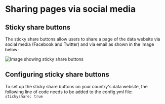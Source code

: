 <h1>Sharing pages via social media</h1>

## Sticky share buttons
The sticky share buttons allow users to share a page of the data website via social media (Facebook and Twitter) and via email as shown in the image below:

<img src="img/sticky-share-buttons.PNG" alt="Image showing sticky share buttons" />

## Configuring sticky share buttons
To set up the sticky share buttons on your country's data website, the following line of code needs to be added to the config.yml file:</br>
`stickyshare: true`
